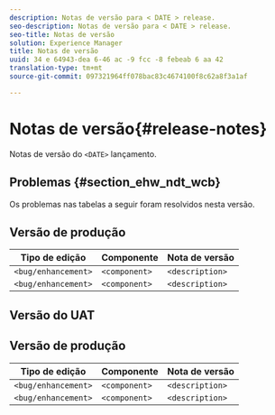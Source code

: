 ```yaml
---
description: Notas de versão para < DATE > release.
seo-description: Notas de versão para < DATE > release.
seo-title: Notas de versão
solution: Experience Manager
title: Notas de versão
uuid: 34 e 64943-dea 6-46 ac -9 fcc -8 febeab 6 aa 42
translation-type: tm+mt
source-git-commit: 097321964ff078bac83c4674100f8c62a8f3a1af

---
```



# Notas de versão{#release-notes}

Notas de versão do `<DATE>` lançamento.

<!--- remove the carets and the quotes and fill in with actual values--->

## Problemas {#section_ehw_ndt_wcb}

Os problemas nas tabelas a seguir foram resolvidos nesta versão.

## Versão de produção

| **Tipo de edição** | **Componente** | **Nota de versão** |
|---|---|---|
| `<bug/enhancement>` | `<component>` | `<description>` |
| `<bug/enhancement>` | `<component>` | `<description>` |


## Versão do UAT

## Versão de produção

| **Tipo de edição** | **Componente** | **Nota de versão** |
|---|---|---|
| `<bug/enhancement>` | `<component>` | `<description>` |
| `<bug/enhancement>` | `<component>` | `<description>` |
